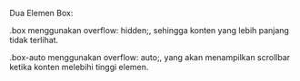 Dua Elemen Box:

.box menggunakan overflow: hidden;, sehingga konten yang lebih panjang tidak terlihat.

.box-auto menggunakan overflow: auto;, yang akan menampilkan scrollbar ketika konten melebihi tinggi elemen.